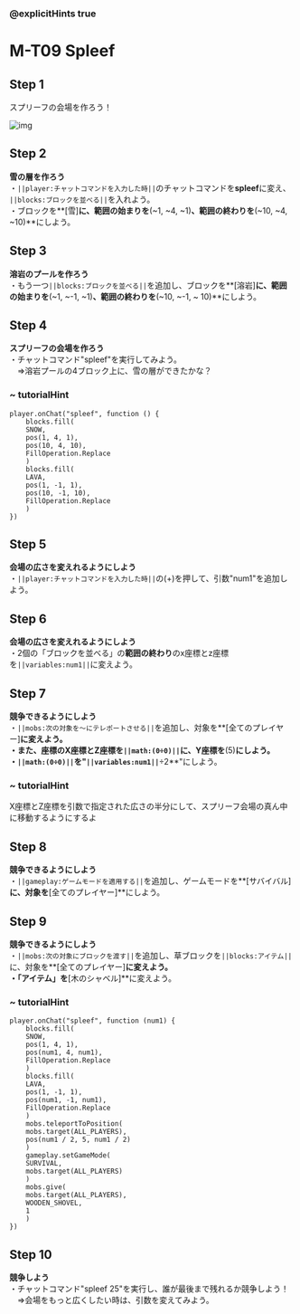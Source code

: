 ### @explicitHints true

# M-T09 Spleef

## Step 1  
スプリーフの会場を作ろう！  

![img](https://teck89.xsrv.jp/MEE_tutorial/img/M-T09.jpg)

## Step 2
**雪の層を作ろう**  
・``||player:チャットコマンドを入力した時||``のチャットコマンドを**spleef**に変え、
``||blocks:ブロックを並べる||``を入れよう。  
・ブロックを**[雪]**に、範囲の始まりを**(~1, ~4, ~1)**、範囲の終わりを**(~10, ~4, ~10)**にしよう。

## Step 3 
**溶岩のプールを作ろう**  
・もう一つ``||blocks:ブロックを並べる||``を追加し、ブロックを**[溶岩]**に、範囲の始まりを**(~1, ~-1, ~1)**、範囲の終わりを**(~10, ~-1, ~ 10)**にしよう。

## Step 4
**スプリーフの会場を作ろう**  
・チャットコマンド"spleef"を実行してみよう。  
　⇒溶岩プールの4ブロック上に、雪の層ができたかな？

### ~ tutorialHint
```blocks
player.onChat("spleef", function () {
    blocks.fill(
    SNOW,
    pos(1, 4, 1),
    pos(10, 4, 10),
    FillOperation.Replace
    )
    blocks.fill(
    LAVA,
    pos(1, -1, 1),
    pos(10, -1, 10),
    FillOperation.Replace
    )
})
```

## Step 5
**会場の広さを変えれるようにしよう**  
・``||player:チャットコマンドを入力した時||``の(+)を押して、引数"num1"を追加しよう。

## Step 6
**会場の広さを変えれるようにしよう**  
・2個の「ブロックを並べる」の**範囲の終わり**のx座標とz座標を``||variables:num1||``に変えよう。

## Step 7
**競争できるようにしよう**  
・``||mobs:次の対象を～にテレポートさせる||``を追加し、対象を**[全てのプレイヤー]**に変えよう。  
・また、座標のX座標とZ座標を``||math:(0÷0)||``に、Y座標を**(5)**にしよう。  
・``||math:(0÷0)||``を"``||variables:num1||``**÷2**"にしよう。

### ~ tutorialHint
X座標とZ座標を引数で指定された広さの半分にして、スプリーフ会場の真ん中に移動するようにするよ


## Step 8
**競争できるようにしよう**  
・``||gameplay:ゲームモードを適用する||``を追加し、ゲームモードを**[サバイバル]**に、対象を**[全てのプレイヤー]**にしよう。



## Step 9
**競争できるようにしよう**  
・``||mobs:次の対象にブロックを渡す||``を追加し、草ブロックを``||blocks:アイテム||``に、対象を**[全てのプレイヤー]**に変えよう。  
・「アイテム」を**[木のシャベル]**に変えよう。

### ~ tutorialHint
```blocks
player.onChat("spleef", function (num1) {
    blocks.fill(
    SNOW,
    pos(1, 4, 1),
    pos(num1, 4, num1),
    FillOperation.Replace
    )
    blocks.fill(
    LAVA,
    pos(1, -1, 1),
    pos(num1, -1, num1),
    FillOperation.Replace
    )
    mobs.teleportToPosition(
    mobs.target(ALL_PLAYERS),
    pos(num1 / 2, 5, num1 / 2)
    )
    gameplay.setGameMode(
    SURVIVAL,
    mobs.target(ALL_PLAYERS)
    )
    mobs.give(
    mobs.target(ALL_PLAYERS),
    WOODEN_SHOVEL,
    1
    )
})
```

## Step 10
**競争しよう**  
・チャットコマンド"spleef 25"を実行し、誰が最後まで残れるか競争しよう！  
　⇒会場をもっと広くしたい時は、引数を変えてみよう。

